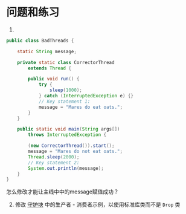 # 问题和练习

1. 
```java
public class BadThreads {

    static String message;

    private static class CorrectorThread
        extends Thread {

        public void run() {
            try {
                sleep(1000); 
            } catch (InterruptedException e) {}
            // Key statement 1:
            message = "Mares do eat oats."; 
        }
    }

    public static void main(String args[])
        throws InterruptedException {

        (new CorrectorThread()).start();
        message = "Mares do not eat oats.";
        Thread.sleep(2000);
        // Key statement 2:
        System.out.println(message);
    }
}
```

怎么修改才能让主线中中的message赋值成功？

2. 修改 [守护块](/content/essential/concurrency/guardmeth.md) 中的生产者 - 消费者示例，以使用标准库类而不是 `Drop` 类


